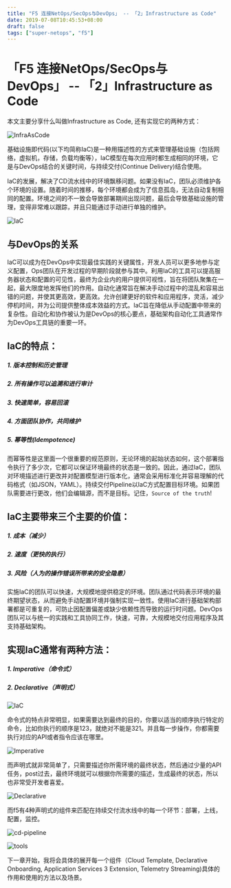 ```yaml
---
title: "F5 连接NetOps/SecOps与DevOps」 -- 「2」Infrastructure as Code"
date: 2019-07-08T10:45:53+08:00
draft: false
tags: ["super-netops", "f5"]
---
```


# 「F5 连接NetOps/SecOps与DevOps」 -- 「2」Infrastructure as Code

本文主要分享什么叫做Infrastructure as Code, 还有实现它的两种方式：

![InfraAsCode](https://ottodeng.oss-cn-shenzhen.aliyuncs.com/14.png)

基础设施即代码(以下均简称IaC)是一种用描述性的方式来管理基础设施（包括网络，虚拟机，存储，负载均衡等），IaC模型在每次应用时都生成相同的环境，它是与DevOps结合的关键时间，与持续交付(Continue Delivery)结合使用。   

IaC的发展，解决了CD流水线中的环境飘移问题。如果没有IaC，团队必须维护各个环境的设置。随着时间的推移，每个环境都会成为了信息孤岛，无法自动复制相同的配置。环境之间的不一致会导致部署期间出现问题，最后会导致基础设施的管理，变得非常难以跟踪，并且只能通过手动进行单独的维护。   

![IaC](https://ottodeng.oss-cn-shenzhen.aliyuncs.com/10.png)   

## 与DevOps的关系

IaC可以成为在DevOps中实现最佳实践的关键属性，开发人员可以更多地参与定义配置，Ops团队在开发过程的早期阶段就参与其中。利用IaC的工具可以提高服务器状态和配置的可见性，最终为企业内的用户提供可视性，旨在将团队聚集在一起，最大限度地发挥他们的作用。自动化通常旨在解决手动过程中的混乱和容易出错的问题，并使其更高效，更高效。允许创建更好的软件和应用程序，灵活，减少停机时间，并为公司提供整体成本效益的方式。IaC旨在降低从手动配置中带来的复杂性。自动化和协作被认为是DevOps的核心要点，基础架构自动化工具通常作为DevOps工具链的重要一环。

## IaC的特点：
##### 1. 版本控制和历史管理
##### 2. 所有操作可以追溯和进行审计
##### 3. 快速简单，容易回滚
##### 4. 方面团队协作，共同维护
##### 5. 幂等性(Idempotence)

而幂等性是这里面一个很重要的规范原则，无论环境的起始状态如何，这个部署指令执行了多少次，它都可以保证环境最终的状态是一致的。因此，通过IaC，团队对环境描述进行更改并对配置模型进行版本化，通常会采用标准化并容易理解的代码格式（如JSON，YAML）。持续交付Pipeline以IaC方式配置目标环境。如果团队需要进行更改，他们会编辑源，而不是目标。记住，`Source of the truth`!

## IaC主要带来三个主要的价值：
##### 1. 成本（减少）
##### 2. 速度（更快的执行）
##### 3. 风险（人为的操作错误所带来的安全隐患）

实施IaC的团队可以快速，大规模地提供稳定的环境。团队通过代码表示环境的最终期望状态，从而避免手动配置环境并强制实现一致性。使用IaC进行基础架构部署都是可重复的，可防止因配置偏差或缺少依赖性而导致的运行时问题。DevOps团队可以与统一的实践和工具协同工作，快速，可靠，大规模地交付应用程序及其支持基础架构。

## 实现IaC通常有两种方法：
##### 1. Imperative（命令式） 
##### 2. Declarative（声明式）

![IaC](https://ottodeng.oss-cn-shenzhen.aliyuncs.com/15.png)   

命令式的特点非常明显，如果需要达到最终的目的，你要以适当的顺序执行特定的命令，比如你执行的顺序是123，就绝对不能是321。并且每一步操作，你都需要执行对应的API或者指令应该在哪里。

![Imperative](https://ottodeng.oss-cn-shenzhen.aliyuncs.com/16.png)   


而声明式就非常简单了，只需要描述你所需环境的最终状态，然后通过少量的API任务，post过去，最终环境就可以根据你所需要的描述，生成最终的状态，所以也非常受开发者喜爱。

![Declarative](https://ottodeng.oss-cn-shenzhen.aliyuncs.com/17.png)   

而f5有4种声明式的组件来匹配在持续交付流水线中的每一个环节：部署，上线，配置，监控。

![cd-pipeline](https://ottodeng.oss-cn-shenzhen.aliyuncs.com/19.png)   

![tools](https://ottodeng.oss-cn-shenzhen.aliyuncs.com/18.png)   

下一章开始，我将会具体的展开每一个组件（Cloud Template, Declarative Onboarding, Application Services 3 Extension, Telemetry Streaming)具体的作用和使用的方法以及场景。